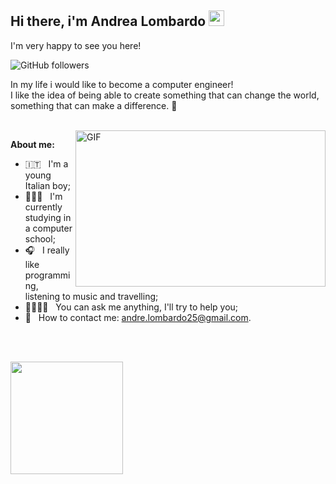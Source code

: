 <h2> Hi there, i'm Andrea Lombardo <img src="https://media.giphy.com/media/hvRJCLFzcasrR4ia7z/giphy.gif" width="25" /> </h2>
 
I'm very happy to see you here!

![GitHub followers](https://img.shields.io/github/followers/andrelombardo?label=Follow&style=social)

In my life i would like to become a computer engineer! <br> 
I like the idea of being able to create something that can change the world, something that can make a difference. 🚀

</br>

<img align="right" alt="GIF" src="https://user-images.githubusercontent.com/103902805/204089424-be2e6bc8-5180-45e5-9f56-fa4785bfcc9b.png" height="250" width="400" />

**About me:**

- 🇮🇹 &nbsp; I'm a young Italian boy;
- 👨🏻‍💻 &nbsp; I'm currently studying in a computer school;
- 🎧 &nbsp; I really like programming, listening to music and travelling;
- 🫱🏻‍🫲🏾 &nbsp; You can ask me anything, I'll try to help you;
- 📧 &nbsp; How to contact me: andre.lombardo25@gmail.com.

</br>
</br>

<p>
  <img height="180em" src="https://github-readme-stats.vercel.app/api?username=andrelombardo&show_icons=true&bg_color=00000000" />
</p>
